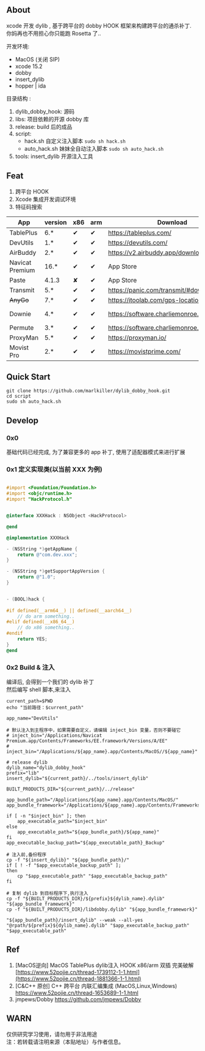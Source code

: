 ## About

xcode 开发 dylib , 基于跨平台的 dobby HOOK 框架来构建跨平台的通杀补丁.  
你妈再也不用担心你只能跑 Rosetta 了..

开发环境:

- MacOS (关闭 SIP)
- xcode 15.2
- dobby
- insert_dylib
- hopper | ida

目录结构 :

1. dylib_dobby_hook: 源码
2. libs:  项目依赖的开源 dobby 库
3. release:  build 后的成品
4. script:
    - hack.sh 自定义注入脚本 `sudo sh hack.sh`
    - auto_hack.sh 妹妹全自动注入脚本 `sudo sh auto_hack.sh`
5. tools: insert_dylib 开源注入工具

## Feat

1. 跨平台 HOOK
2. Xcode 集成开发调试环境
3. 特征码搜索

| App             | version | x86 | arm | Download                                    | remark                                                                                                     | Author              |
|-----------------|---------|-----|-----|---------------------------------------------|------------------------------------------------------------------------------------------------------------|---------------------|
| TablePlus       | 6.*     | ✔   | ✔   | https://tableplus.com/                      |                                                                                                            |                     |
| DevUtils        | 1.*     | ✔   | ✔   | https://devutils.com/                       |                                                                                                            |                     |
| AirBuddy        | 2.*     | ✔   | ✔   | https://v2.airbuddy.app/download            | inject_bin="/Applications/AirBuddy.app/Contents/Frameworks/LetsMove.framework/Versions/A/LetsMove"         |                     |
| Navicat Premium | 16.*    | ✔   | ✔   | App Store                                   | inject_bin="/Applications/Navicat Premium.app/Contents/Frameworks/EE.framework/Versions/A/EE"              | QiuChenlyOpenSource |
| Paste           | 4.1.3   | ✘   | ✔   | App Store                                   |                                                                                                            | LeeeMooo            |
| Transmit        | 5.*     | ✔   | ✔   | https://panic.com/transmit/#download        |                                                                                                            |                     |
| <s>AnyGo<s>     | 7.*     | ✔   | ✔   | https://itoolab.com/gps-location-changer/   | DMCA !!                                                                                                    |                     |
| Downie          | 4.*     | ✔   | ✔   | https://software.charliemonroe.net/downie/  | inject_bin="/Applications/Permute 3.app/Contents/Frameworks/Licensing.framework/Versions/A/Licensing"      |                     |
| Permute         | 3.*     | ✔   | ✔   | https://software.charliemonroe.net/permute/ | inject_bin="/Applications/Downie 4.app/Contents/Frameworks/Licensing.framework/Versions/A/Licensing"       |                     |
| ProxyMan        | 5.*     | ✔   | ✔   | https://proxyman.io/                        | inject_bin="/Applications/Proxyman.app/Contents/Frameworks/HexFiend.framework/Versions/A/HexFiend"         |                     |
| Movist Pro      | 2.*     | ✔   | ✔   | https://movistprime.com/                    | inject_bin="/Applications/Movist Pro.app/Contents/Frameworks/MediaKeyTap.framework/Versions/A/MediaKeyTap" |                     |

## Quick Start

```
git clone https://github.com/marlkiller/dylib_dobby_hook.git 
cd script 
sudo sh auto_hack.sh
```
## Develop

### 0x0

基础代码已经完成, 为了兼容更多的 app 补丁, 使用了适配器模式来进行扩展

### 0x1 定义实现类(以当前 XXX 为例)

```objective-c

#import <Foundation/Foundation.h>
#import <objc/runtime.h>
#import "HackProtocol.h"


@interface XXXHack : NSObject <HackProtocol>

@end

@implementation XXXHack

- (NSString *)getAppName {
    return @"com.dev.xxx";
}

- (NSString *)getSupportAppVersion {
    return @"1.0";
}


- (BOOL)hack {
        
#if defined(__arm64__) || defined(__aarch64__)
    // do arm something..
#elif defined(__x86_64__)
    // do x86 something..
#endif
    return YES;
}
@end

```

### 0x2 Build & 注入

编译后, 会得到一个我们的 dylib 补丁  
然后编写 shell 脚本,来注入

```shell
current_path=$PWD
echo "当前路径：$current_path"

app_name="DevUtils"

# 默认注入到主程序中，如果需要自定义，请编辑 inject_bin 变量，否则不要碰它
# inject_bin="/Applications/Navicat Premium.app/Contents/Frameworks/EE.framework/Versions/A/EE"
# inject_bin="/Applications/${app_name}.app/Contents/MacOS//${app_name}"

# release dylib
dylib_name="dylib_dobby_hook"
prefix="lib"
insert_dylib="${current_path}/../tools/insert_dylib"

BUILT_PRODUCTS_DIR="${current_path}/../release"

app_bundle_path="/Applications/${app_name}.app/Contents/MacOS/"
app_bundle_framework="/Applications/${app_name}.app/Contents/Frameworks"

if [ -n "$inject_bin" ]; then
    app_executable_path="$inject_bin"
else
    app_executable_path="${app_bundle_path}/${app_name}"
fi
app_executable_backup_path="${app_executable_path}_Backup"

# 注入前,备份程序
cp -f "${insert_dylib}" "${app_bundle_path}/"
if [ ! -f "$app_executable_backup_path" ]; 
then
    cp "$app_executable_path" "$app_executable_backup_path"
fi

# 复制 dylib 到目标程序下,执行注入
cp -f "${BUILT_PRODUCTS_DIR}/${prefix}${dylib_name}.dylib" "${app_bundle_framework}"
cp -f "${BUILT_PRODUCTS_DIR}/libdobby.dylib" "${app_bundle_framework}"

"${app_bundle_path}/insert_dylib" --weak --all-yes "@rpath/${prefix}${dylib_name}.dylib" "$app_executable_backup_path" "$app_executable_path"
```

## Ref

1. [MacOS逆向] MacOS TablePlus dylib注入 HOOK x86/arm 双插
   完美破解 [https://www.52pojie.cn/thread-1739112-1-1.html](https://www.52pojie.cn/thread-1881366-1-1.html)
2. [C&C++ 原创] C++ 跨平台 内联汇编集成 (MacOS,Linux,Windows) https://www.52pojie.cn/thread-1653689-1-1.html
3. jmpews/Dobby https://github.com/jmpews/Dobby

## WARN

仅供研究学习使用，请勿用于非法用途  
注：若转载请注明来源（本贴地址）与作者信息。

